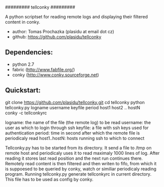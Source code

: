 #########
tellconky
#########

A python scriptset for reading remote logs and displaying their filtered content in conky.

* author: Tomas Prochazka (plasidu at email dot cz)
* github: https://github.com/plasidu/tellconky

Dependencies:
-------------
* python 2.7
* fabric (http://www.fabfile.org/)
* conky (http://www.conky.sourceforge.net)

Quickstart:
-----------

   git clone https://github.com/plasidu/tellconky.git 
   cd tellconky 
   python tellconky.py logname username keyfile period host1 host2 .. hostN  
   conky -c tellconkyrc 

logname: the name of the file (the remote log) to be read
username: the user as which to login through ssh
keyfile: a file with ssh keys used for authentication
period: time in second after which the remote file is periodicaly read
host1..hostN: hosts running ssh to which to connect

Tellconky.py has to be started from its directory. It send a file to /tmp on remote host and periodicaly uses it to read maximaly 1000 lines of log. After reading it stores last read position and the next run continues there.
Remotely read content is then filtered and then writen to fifo, from which it is suppoesed to be queried by conky, watch or similiar periodicaly reading program.
Running tellconky.py generate tellconkyrc in current directory. This file has to be used as config by conky. 
